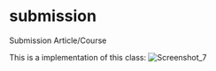# submission
Submission Article/Course

This is a implementation of this class:
![Screenshot_7](https://github.com/marvinbraescher/submission/assets/48102290/cf88a905-cdb7-461a-a5bc-3666b0a88754)
